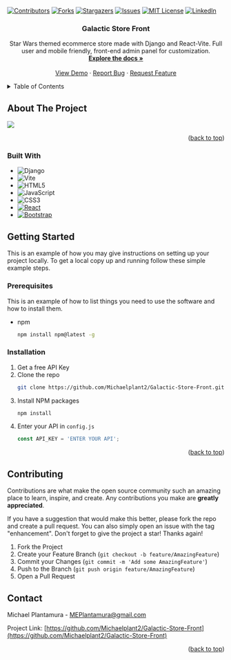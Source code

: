 <!-- PROJECT SHIELDS -->
[![Contributors][contributors-shield]][contributors-url]
[![Forks][forks-shield]][forks-url]
[![Stargazers][stars-shield]][stars-url]
[![Issues][issues-shield]][issues-url]
[![MIT License][license-shield]][license-url]
[![LinkedIn][linkedin-shield]][linkedin-url]



<h3 align="center">Galactic Store Front</h3>

  <p align="center">
    Star Wars themed ecommerce store made with Django and React-Vite. Full user and mobile friendly, front-end admin panel for customization.
    <br />
    <a href="https://github.com/Michaelplant2/Galactic-Store-Front"><strong>Explore the docs »</strong></a>
    <br />
    <br />
    <a href="https://reactive-cocktails.netlify.app">View Demo</a>
    ·
    <a href="https://github.com/Michaelplant2/Galactic-Store-Front/issues">Report Bug</a>
    ·
    <a href="https://github.com/Michaelplant2/Galactic-Store-Front/issues">Request Feature</a>
  </p>



<!-- TABLE OF CONTENTS -->
<details>
  <summary>Table of Contents</summary>
  <ol>
    <li>
      <a href="#about-the-project">About The Project</a>
      <ul>
        <li><a href="#built-with">Built With</a></li>
      </ul>
    </li>
    <li>
      <a href="#getting-started">Getting Started</a>
      <ul>
        <li><a href="#prerequisites">Prerequisites</a></li>
        <li><a href="#installation">Installation</a></li>
      </ul>
    </li>
    <li><a href="#contributing">Contributing</a></li>
    <li><a href="#contact">Contact</a></li>
  </ol>
</details>



<!-- ABOUT THE PROJECT -->
## About The Project

<img align="center" src="../Galactic-Store-Front/frontend/src/assets/Screenshot 2023-09-19 111623.png" />

<p align="right">(<a href="#readme">back to top</a>)</p>



### Built With

* ![Django](https://img.shields.io/badge/django-%23092E20.svg?style=for-the-badge&logo=django&logoColor=white)
* ![Vite](https://img.shields.io/badge/vite-%23646CFF.svg?style=for-the-badge&logo=vite&logoColor=white)
* ![HTML5](https://img.shields.io/badge/html5-%23E34F26.svg?style=for-the-badge&logo=html5&logoColor=white)
* ![JavaScript](https://img.shields.io/badge/javascript-%23323330.svg?style=for-the-badge&logo=javascript&logoColor=%23F7DF1E)
* ![CSS3](https://img.shields.io/badge/css3-%231572B6.svg?style=for-the-badge&logo=css3&logoColor=white)
* [![React][React.js]][React-url]
* [![Bootstrap][Bootstrap.com]][Bootstrap-url]


<!-- GETTING STARTED -->
## Getting Started

This is an example of how you may give instructions on setting up your project locally.
To get a local copy up and running follow these simple example steps.

### Prerequisites

This is an example of how to list things you need to use the software and how to install them.
* npm
  ```sh
  npm install npm@latest -g
  ```

### Installation

1. Get a free API Key
2. Clone the repo
   ```sh
   git clone https://github.com/Michaelplant2/Galactic-Store-Front.git
   ```
3. Install NPM packages
   ```sh
   npm install
   ```
4. Enter your API in `config.js`
   ```js
   const API_KEY = 'ENTER YOUR API';
   ```

<p align="right">(<a href="#readme">back to top</a>)</p>


<!-- CONTRIBUTING -->
## Contributing

Contributions are what make the open source community such an amazing place to learn, inspire, and create. Any contributions you make are **greatly appreciated**.

If you have a suggestion that would make this better, please fork the repo and create a pull request. You can also simply open an issue with the tag "enhancement".
Don't forget to give the project a star! Thanks again!

1. Fork the Project
2. Create your Feature Branch (`git checkout -b feature/AmazingFeature`)
3. Commit your Changes (`git commit -m 'Add some AmazingFeature'`)
4. Push to the Branch (`git push origin feature/AmazingFeature`)
5. Open a Pull Request


<!-- CONTACT -->
## Contact

Michael Plantamura - MEPlantamura@gmail.com

Project Link: [https://github.com/Michaelplant2/Galactic-Store-Front](https://github.com/Michaelplant2/Galactic-Store-Front)

<p align="right">(<a href="#readme">back to top</a>)</p>


<!-- MARKDOWN LINKS & IMAGES -->
<!-- https://www.markdownguide.org/basic-syntax/#reference-style-links -->
[contributors-shield]: https://img.shields.io/github/contributors/Michaelplant2/Galactic-Store-Front.svg?style=for-the-badge
[contributors-url]: https://github.com/Michaelplant2/Galactic-Store-Front/graphs/contributors
[forks-shield]: https://img.shields.io/github/forks/Michaelplant2/Galactic-Store-Front.svg?style=for-the-badge
[forks-url]: https://github.com/Michaelplant2/Galactic-Store-Front/network/members
[stars-shield]: https://img.shields.io/github/stars/Michaelplant2/Galactic-Store-Front.svg?style=for-the-badge
[stars-url]: https://github.com/Michaelplant2/Galactic-Store-Front/stargazers
[issues-shield]: https://img.shields.io/github/issues/Michaelplant2/Galactic-Store-Front.svg?style=for-the-badge
[issues-url]: https://github.com/Michaelplant2/Galactic-Store-Front/issues
[license-shield]: https://img.shields.io/github/license/Michaelplant2/Galactic-Store-Front.svg?style=for-the-badge
[license-url]: https://github.com/Michaelplant2/Galactic-Store-Front/blob/master/LICENSE.txt
[linkedin-shield]: https://img.shields.io/badge/-LinkedIn-black.svg?style=for-the-badge&logo=linkedin&colorB=555
[linkedin-url]: https://linkedin.com/in/michael-plantamura-458347223/
[product-screenshot]: images/screenshot.png
[Next.js]: https://img.shields.io/badge/next.js-000000?style=for-the-badge&logo=nextdotjs&logoColor=white
[Next-url]: https://nextjs.org/
[React.js]: https://img.shields.io/badge/React-20232A?style=for-the-badge&logo=react&logoColor=61DAFB
[React-url]: https://reactjs.org/
[Vue.js]: https://img.shields.io/badge/Vue.js-35495E?style=for-the-badge&logo=vuedotjs&logoColor=4FC08D
[Vue-url]: https://vuejs.org/
[Angular.io]: https://img.shields.io/badge/Angular-DD0031?style=for-the-badge&logo=angular&logoColor=white
[Angular-url]: https://angular.io/
[Svelte.dev]: https://img.shields.io/badge/Svelte-4A4A55?style=for-the-badge&logo=svelte&logoColor=FF3E00
[Svelte-url]: https://svelte.dev/
[Laravel.com]: https://img.shields.io/badge/Laravel-FF2D20?style=for-the-badge&logo=laravel&logoColor=white
[Laravel-url]: https://laravel.com
[Bootstrap.com]: https://img.shields.io/badge/Bootstrap-563D7C?style=for-the-badge&logo=bootstrap&logoColor=white
[Bootstrap-url]: https://getbootstrap.com
[JQuery.com]: https://img.shields.io/badge/jQuery-0769AD?style=for-the-badge&logo=jquery&logoColor=white
[JQuery-url]: https://jquery.com 